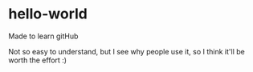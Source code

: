 # hello-world
Made to learn gitHub

Not so easy to understand, but I see why people use it, so I think it'll be worth the effort :)
